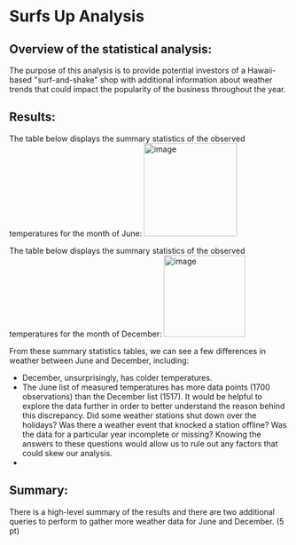 # Surfs Up Analysis

## Overview of the statistical analysis:
The purpose of this analysis is to provide potential investors of a Hawaii-based "surf-and-shake" shop with additional information about weather trends that could impact the popularity of the business throughout the year.

## Results:
The table below displays the summary statistics of the observed temperatures for the month of June:
<img width="168" alt="image" src="https://user-images.githubusercontent.com/114873837/212202563-e87bfd73-f8fd-4092-810a-4240a7ed9518.png">

The table below displays the summary statistics of the observed temperatures for the month of December:
<img width="147" alt="image" src="https://user-images.githubusercontent.com/114873837/212202674-a38c75fd-2489-486c-91ce-2a49764f1b0a.png">

From these summary statistics tables, we can see a few differences in weather between June and December, including:
- December, unsurprisingly, has colder temperatures. 
- The June list of measured temperatures has more data points (1700 observations) than the December list (1517). It would be helpful to explore the data further in order to better understand the reason behind this discrepancy. Did some weather stations shut down over the holidays? Was there a weather event that knocked a station offline? Was the data for a particular year incomplete or missing? Knowing the answers to these questions would allow us to rule out any factors that could skew our analysis. 
- 


## Summary:

There is a high-level summary of the results and there are two additional queries to perform to gather more weather data for June and December. (5 pt)


